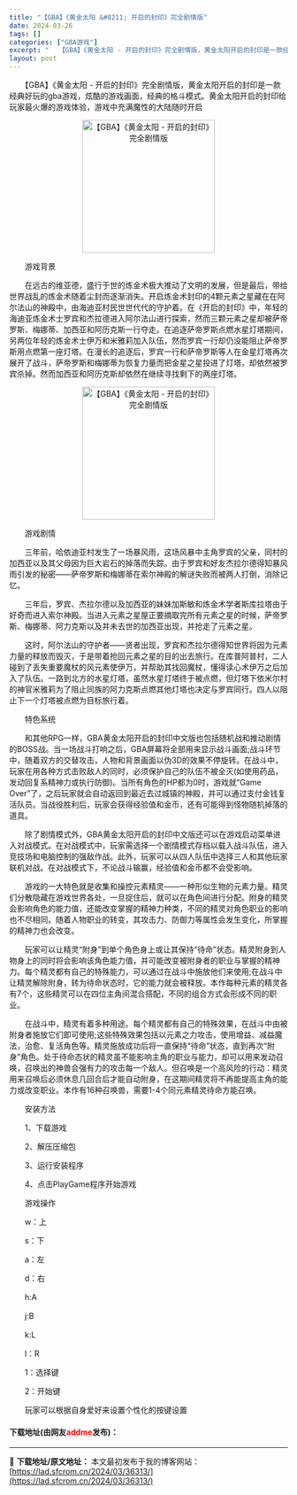 ```yaml
---
title: "【GBA】《黄金太阳 &#8211; 开启的封印》完全剧情版"
date: 2024-03-26
tags: []
categories: ["GBA游戏"]
excerpt: "　　【GBA】《黄金太阳 - 开启的封印》完全剧情版，黄金太阳开启的封印是一款经典好玩的gba游戏，炫酷的游戏画面，经典的格斗模式。黄金太阳开启的封印给玩家最火爆的游戏体验，游戏中充满魔性的大陆随时开启 　　游戏背景 　　在远古的维亚德，盛行于世的炼金术极大推动了文明的发展，但是最后，带给世界战乱的&hellip;"
layout: post
---
```


 <p>　　【GBA】《黄金太阳 - 开启的封印》完全剧情版，黄金太阳开启的封印是一款经典好玩的gba游戏，炫酷的游戏画面，经典的格斗模式。黄金太阳开启的封印给玩家最火爆的游戏体验，游戏中充满魔性的大陆随时开启</p> <p align="center"><img align="" border="0" src="https://lad.sfcrom.cn/wp-content/uploads/2024/03/20240326_660263eccd14a.jpg" width="240" alt="【GBA】《黄金太阳 - 开启的封印》完全剧情版" /></p> <p>　　游戏背景</p> <p>　　在远古的维亚德，盛行于世的炼金术极大推动了文明的发展，但是最后，带给世界战乱的炼金术随着尘封而逐渐消失。开启炼金术封印的4颗元素之星藏在在阿尔法山的神殿中，由海迪亚村民世世代代的守护着。在《开启的封印》中，年轻的海迪亚炼金术士罗宾和杰拉德进入阿尔法山进行探索，然而三颗元素之星却被萨帝罗斯、梅娜蒂、加西亚和阿历克斯一行夺走。在追逐萨帝罗斯点燃水星灯塔期间，另两位年轻的炼金术士伊万和米雅莉加入队伍，然而罗宾一行却仍没能阻止萨帝罗斯用点燃第一座灯塔。在漫长的追逐后，罗宾一行和萨帝罗斯等人在金星灯塔再次展开了战斗，萨帝罗斯和梅娜蒂为恢复力量而把金星之星投进了灯塔，却依然被罗宾杀掉。然而加西亚和阿历克斯却依然在继续寻找剩下的两座灯塔。</p> <p align="center"><img align="" border="0" src="https://lad.sfcrom.cn/wp-content/uploads/2024/03/20240326_660263ed1b371.jpg" width="240" alt="【GBA】《黄金太阳 - 开启的封印》完全剧情版" /></p> <p>　　游戏剧情</p> <p>　　三年前，哈依迪亚村发生了一场暴风雨，这场风暴中主角罗宾的父亲，同村的加西亚以及其父母因为巨大岩石的掉落而失踪。由于罗宾和好友杰拉尔德得知暴风雨引发的秘密&mdash;&mdash;萨帝罗斯和梅娜蒂在索尔神殿的解谜失败而被两人打倒，消除记忆。</p> <p>　　三年后，罗宾、杰拉尔德以及加西亚的妹妹加斯敏和炼金术学者斯库拉塔由于好奇而进入索尔神殿。当进入元素之星屋正要摘取完所有元素之星的时候，萨帝罗斯、梅娜蒂、阿力克斯以及并未去世的加西亚出现，并抢走了元素之星。</p> <p>　　这时，阿尔法山的守护者&mdash;&mdash;贤者出现，罗宾和杰拉尔德得知世界将因为元素力量的释放而毁灭，于是带着抢回元素之星的目的出去旅行。在库普阿普村，二人碰到了丢失重要魔杖的风元素使伊万，并帮助其找回魔杖，懂得读心术伊万之后加入了队伍。一路到北方的水星灯塔，虽然水星灯塔终于被点燃，但灯塔下依米尔村的神官米雅莉为了阻止同族的阿力克斯点燃其他灯塔也决定与罗宾同行。四人以阻止下一个灯塔被点燃为目标旅行着。</p> <p>　　特色系统</p> <p>　　和其他RPG一样，GBA黄金太阳开启的封印中文版也包括随机战和推动剧情的BOSS战。当一场战斗打响之后，GBA屏幕将全部用来显示战斗画面;战斗环节中，随着双方的交替攻击，人物和背景画面以伪3D的效果不停旋转。在战斗中，玩家在用各种方式击败敌人的同时，必须保护自己的队伍不被全灭(如使用药品，发动回复系精神力或执行防御)。当所有角色的HP都为0时，游戏就&ldquo;Game Over&rdquo;了，之后玩家就会自动返回到最近去过城镇的神殿，并可以通过支付金钱复活队员。当战役胜利后，玩家会获得经验值和金币，还有可能得到怪物随机掉落的道具。</p> <p>　　除了剧情模式外，GBA黄金太阳开启的封印中文版还可以在游戏启动菜单进入对战模式。在对战模式中，玩家需选择一个剧情模式存档以载入战斗队伍，进入竞技场和电脑控制的强敌作战。此外，玩家可以从四人队伍中选择三人和其他玩家联机对战。在对战模式下，不论战斗输赢，经验值和金币都不会受影响。</p> <p>　　游戏的一大特色就是收集和操控元素精灵&mdash;&mdash;一种形似生物的元素力量。精灵们分散隐藏在游戏世界各处，一旦捉住后，就可以在角色间进行分配。附身的精灵会影响角色的能力值，还能改变掌握的精神力种类，不同的精灵对角色职业的影响也不尽相同。随着人物职业的转变，其攻击力、防御力等属性会发生变化，所掌握的精神力也会改变。</p> <p>　　玩家可以让精灵&ldquo;附身&rdquo;到单个角色身上或让其保持&ldquo;待命&rdquo;状态。精灵附身到人物身上的同时将会影响该角色能力值，并可能改变被附身者的职业与掌握的精神力。每个精灵都有自己的特殊能力，可以通过在战斗中施放他们来使用;在战斗中让精灵解除附身，转为待命状态时，它的能力就会被释放。本作每种元素的精灵各有7个，这些精灵可以在四位主角间混合搭配，不同的组合方式会形成不同的职业。</p> <p>　　在战斗中，精灵有着多种用途。每个精灵都有自己的特殊效果，在战斗中由被附身者施放它们即可使用;这些特殊效果包括以元素之力攻击，使用增益、减益魔法，治愈、复活角色等。精灵施放成功后将一直保持&ldquo;待命&rdquo;状态，直到再次&ldquo;附身&rdquo;角色。处于待命态状的精灵虽不能影响主角的职业与能力，却可以用来发动召唤，召唤出的神兽会强有力的攻击每一个敌人。但召唤是一个高风险的行动：精灵用来召唤后必须休息几回合后才能自动附身，在这期间精灵将不再能提高主角的能力或改变职业。本作有16种召唤兽，需要1-4个同元素精灵待命方能召唤。</p> <p>　　安装方法</p> <p>　　1、下载游戏</p> <p>　　2、解压压缩包</p> <p>　　3、运行安装程序</p> <p>　　4、点击PlayGame程序开始游戏</p> <p>　　游戏操作</p> <p>　　w：上</p> <p>　　s：下</p> <p>　　a：左</p> <p>　　d：右</p> <p>　　h:A</p> <p>　　j:B</p> <p>　　k:L</p> <p>　　l：R</p> <p>　　1：选择键</p> <p>　　2：开始键</p> <p>　　玩家可以根据自身爱好来设置个性化的按键设置</p> <p><h4>下载地址(由网友<font color="red">addme</font>发布)：</h4></p> 

---
📖 **下载地址/原文地址：** 本文最初发布于我的博客网站：[https://lad.sfcrom.cn/2024/03/36313/](https://lad.sfcrom.cn/2024/03/36313/)

